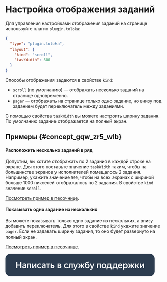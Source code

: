 # Настройка отображения заданий

Для управления настройками отображения заданий на странице используйте плагин `plugin.toloka`:
```json
{
  "type": "plugin.toloka",
  "layout": {
    "kind": "scroll",
    "taskWidth": 300
  }
}
```

Способы отображения задаются в свойстве `kind`:

- `scroll` (по умолчанию) — отображать несколько заданий на странице одновременно.
- `pager` — отображать на странице только одно задание, но внизу под заданием будет переключатель между заданиями.

С помощью свойства `taskWidth` вы можете настроить ширину задания. По умолчанию задание отображается на полный экран.


## Примеры {#concept_gqw_zr5_wlb}

#### Расположить несколько заданий в ряд

Допустим, вы хотите отображать по 2 задания в каждой строке на экране. Для этого поставьте значение `taskWidth` таким, чтобы на большинстве экранов у исполнителей помещалось 2 задания. Например, укажите значение `500`, чтобы на всех экранах с шириной больше 1000 пикселей отображалось по 2 задания. В свойстве `kind` значение `scroll`.

[Посмотреть пример в песочнице](https://tb.yandex.net/editor?config=N4Igxg9gdgZglgcxALhMAOlABF9IBuAhgE4DOeyWG2OuIAnoVACYCmAHhVZrbXgC70ADqy54AFqwA2I4gDpSrEmHEBaAI4BXVsXp4AND151WUBHCiiUdRiw4GjvPFp17r1Y3xCCRYkM0J+QjkLIU1+BxpPPCFA8T8XXQB9fg4IkEdaAF9MrMMougQICAQpK0oPYwFhcrpJGR0FJWIVDW1dSOiQRLcKzKdvGr8AoJCoMPT8zxwYuIT2+hS0vH6sPNW8U3NLPyKSspWCnJp1mjx8OFYAdy5KmcHfa3PLq7kpOFJJzLw4VIBbcjWADaqzuVQetWe1zehAARtJWMxVO9Pp1png-hYAOpwZj8eLWAAMU3RIF+rABXBBBU8YOmdCkcOkfkA6CCABhBAPwggAEQQB8IIBBEGQaPp90gUFSYtuq3p1UelChrz+JAA1swIFcoELhSLoOL0n0aVq6D5ISB6rI5AArCAWTWGujkynAqWGvAAKldtrt3ANXqNQye-kCwVC4U9vtm+PmriW7HSzq1p19A3dhyTWAAuiTwyBYb06Kmvcc7UXhYnhXTSYz4VI-IACEEArCCAZhBABwgPMAvCCCkBZ4V4UW6yU+0nGvwXaGpWNh0l90x671pmUms2NK02rvx0kOwGUalpnAV7PDgMjYPjUNrwd2iMEuXdBZJYisczQJJQQh-Kzr+ll+cgLAACknLV9y9BdhiDMYJkAl0QFiSMAx6JJIE0MUOgyC9S27bMAEoC19TNP3BXM-Fww0SwTdcyOMdNVm-WhgNAgNR1eFEvkHPBmDgB8wH4OBoD8cQIGIOAAC8dUIGtz2lMl-i3LAd3LAiGJvJi5EIbjeKgVRYXCfg+Mk6Cq2ZANAHwQHlmz5QAuECwQAmECwQB6EDbQAWEHrCy+Sg+41J4vT9QPf0b08jS5AgERNPeKAlXcrxYnoKQIEIZgBx-AASB8YBHEhSDkWw2E4NDfUor8KMw4xgIGQ9lJeVT1OgLSdL04qukMiSb1M8yrNsgBxYpSisBrwQC7y5xAiE-AGqAgpC5ELAi-TLxgwgYrihL3AIgYUtYNLGIyuQ9h6kjyPQnACuMY6cGog1aL3Z0lLoeBpGYORiHi3jVAQYgIE0IRJzwJrWU5Xk+SwCyeUAHhAQfrLlAHEQetLObQBOECwZtAG4QZssDbetACEQAB+b6QGCryoFk+T6VKrxfoDQAsEFB8GoZhiz4ci85xO0Lh+GIFn0MukrFJAcmb0AXBAXOpiHodhuHGYIZnahgcTFAo518LYwMgkSnsRqPcCPv4SDZtJWDrzoSA-nfFo4HE-bsj6pn3hGDTVak8rDegDiCce1gtE4xELaOmjMnOo6SRiKRNG2InMgrPAAEZ7fBR28DGppWKk48Y66OPleCLWdb6+59b8I2TbAM2JOdLnc4W2L4tZ9nRAu4q8AAJlTrx04TxQk9JFOVvQm72M18Js-XK984gY2dCL828umMu6GiyvlsoGWpDluuNhAG5u4dvy6AT4LTCm8Lcbnpbm7W1L0rILKmBy721ho+uQFk+j1f86rxr30LpqPiuT83tX1s2spbau0DhT08MdLmvcYLB22HIAS-AlSsHoICXI3YI4v1njAiwchdKxSVIQT0P0Fpa1PnQJUFgF50FIGAd6UgJJW28IQUgSocR4gNgAVkJISX2RwjDnSyF2Mkp5+AoDQEYZwd5xyzjwBTQAwiAcmbBjQAMiBYD5EjdsbI0QSOjEhFCeY8C1n5HyZsgB5EC0beaMD4nxQBfG+E0gBiECRkokxbYeTWUsocARWQgA).

#### Показывать одно задание из нескольких

Вы можете показывать только одно задание из нескольких, а внизу добавить переключатель. Для этого в свойстве `kind` укажите значение `pager`. Если не задавать ширину задания, то оно будет развернуто на полный экран.

[Посмотреть пример в песочнице](https://ya.cc/t/x4l3vmrP3YCoHC).

[![](../_images/buttons/contact-support.svg)](../concepts/support.md)
